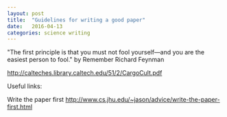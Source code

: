```yaml
---
layout: post
title:  "Guidelines for writing a good paper"
date:   2016-04-13
categories: science writing
---
```



"The first principle is that you must not fool yourself—and you are the easiest person to fool."
by Remember Richard Feynman

http://calteches.library.caltech.edu/51/2/CargoCult.pdf


Useful links:

Write the paper first
http://www.cs.jhu.edu/~jason/advice/write-the-paper-first.html
